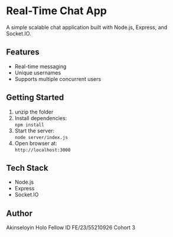 # Real-Time Chat App

A simple scalable chat application built with Node.js, Express, and Socket.IO.

## Features
- Real-time messaging
- Unique usernames
- Supports multiple concurrent users

## Getting Started

1. unzip the folder  
2. Install dependencies:  
   `npm install`  
3. Start the server:  
   `node server/index.js`  
4. Open browser at:  
   `http://localhost:3000`

## Tech Stack
- Node.js
- Express
- Socket.IO

## Author
Akinseloyin Holo
Fellow ID
FE/23/55210926
Cohort 3
